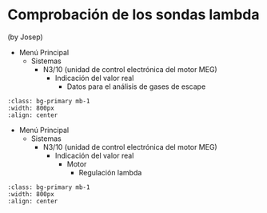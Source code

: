 # Comprobación de los sondas lambda

(by Josep)

- Menú Principal
  - Sistemas
    - N3/10 (unidad de control electrónica del motor MEG)
      - Indicación del valor real
        - Datos para el análisis de gases de escape


```{image} ./images/star/datos-analisis-gases-escape.png
:class: bg-primary mb-1
:width: 800px
:align: center
```

- Menú Principal
  - Sistemas
    - N3/10 (unidad de control electrónica del motor MEG)
      - Indicación del valor real
        - Motor
          - Regulación lambda


```{image} ./images/star/regulacion-lambda.png
:class: bg-primary mb-1
:width: 800px
:align: center
```
